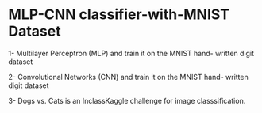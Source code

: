 # MLP-CNN classifier-with-MNIST Dataset
1- Multilayer Perceptron (MLP) and train it on the MNIST hand- written digit dataset

2- Convolutional Networks (CNN) and train it on the MNIST hand- written digit dataset

3- Dogs vs. Cats is an InclassKaggle challenge for image classsification.
